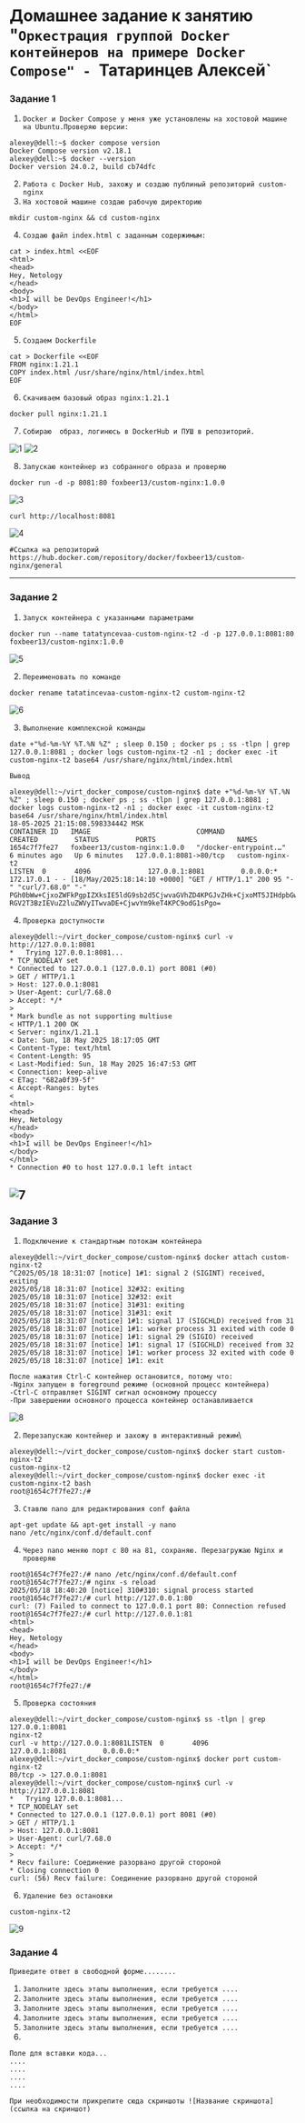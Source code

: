 # Домашнее задание к занятию "`Оркестрация группой Docker контейнеров на примере Docker Compose" - `Татаринцев Алексей`


### Задание 1

1. `Docker и Docker Compose у меня уже установлены на хостовой машине на Ubuntu.Проверяю версии:`

```
alexey@dell:~$ docker compose version 
Docker Compose version v2.18.1
alexey@dell:~$ docker --version
Docker version 24.0.2, build cb74dfc
```
2. `Работа с Docker Hub, захожу и создаю публиный репозиторий custom-nginx`
3. `На хостовой машине создаю рабочую директорию`

```
mkdir custom-nginx && cd custom-nginx
```
4. `Создаю файл index.html с заданным содержимым:`
```
cat > index.html <<EOF
<html>
<head>
Hey, Netology
</head>
<body>
<h1>I will be DevOps Engineer!</h1>
</body>
</html>
EOF
```
5. `Создаем Dockerfile`
```
cat > Dockerfile <<EOF
FROM nginx:1.21.1
COPY index.html /usr/share/nginx/html/index.html
EOF
```
6. `Скачиваем базовый образ nginx:1.21.1`

```
docker pull nginx:1.21.1
```
7. `Собираю  образ, логинюсь в DockerHub и ПУШ в репозиторий.`

![1](https://github.com/Foxbeerxxx/virt_docker_compose/blob/main/img/img1.png)
![2](https://github.com/Foxbeerxxx/virt_docker_compose/blob/main/img/img2.png)

8. `Запускаю контейнер из собранного образа и проверяю`
```
docker run -d -p 8081:80 foxbeer13/custom-nginx:1.0.0
```
![3](https://github.com/Foxbeerxxx/virt_docker_compose/blob/main/img/img3.png)

```
curl http://localhost:8081
```

![4](https://github.com/Foxbeerxxx/virt_docker_compose/blob/main/img/img4.png)

```
#Ссылка на репозиторий
https://hub.docker.com/repository/docker/foxbeer13/custom-nginx/general
```


---

### Задание 2

1. `Запуск контейнера с указанными параметрами`
```
docker run --name tatatyncevaa-custom-nginx-t2 -d -p 127.0.0.1:8081:80 foxbeer13/custom-nginx:1.0.0
```
![5](https://github.com/Foxbeerxxx/virt_docker_compose/blob/main/img/img5.png)



2. `Переименовать по команде`

```
docker rename tatatincevaa-custom-nginx-t2 custom-nginx-t2
```
![6](https://github.com/Foxbeerxxx/virt_docker_compose/blob/main/img/img6.png)

3. `Выполнение комплексной команды`
```
date +"%d-%m-%Y %T.%N %Z" ; sleep 0.150 ; docker ps ; ss -tlpn | grep 127.0.0.1:8081 ; docker logs custom-nginx-t2 -n1 ; docker exec -it custom-nginx-t2 base64 /usr/share/nginx/html/index.html

```
 `Вывод`

```
alexey@dell:~/virt_docker_compose/custom-nginx$ date +"%d-%m-%Y %T.%N %Z" ; sleep 0.150 ; docker ps ; ss -tlpn | grep 127.0.0.1:8081 ; docker logs custom-nginx-t2 -n1 ; docker exec -it custom-nginx-t2 base64 /usr/share/nginx/html/index.html
18-05-2025 21:15:08.598334442 MSK
CONTAINER ID   IMAGE                          COMMAND                  CREATED         STATUS         PORTS                    NAMES
1654c7f7fe27   foxbeer13/custom-nginx:1.0.0   "/docker-entrypoint.…"   6 minutes ago   Up 6 minutes   127.0.0.1:8081->80/tcp   custom-nginx-t2
LISTEN  0       4096              127.0.0.1:8081         0.0.0.0:*              
172.17.0.1 - - [18/May/2025:18:14:10 +0000] "GET / HTTP/1.1" 200 95 "-" "curl/7.68.0" "-"
PGh0bWw+CjxoZWFkPgpIZXksIE5ldG9sb2d5CjwvaGVhZD4KPGJvZHk+CjxoMT5JIHdpbGwgYmUg
RGV2T3BzIEVuZ2luZWVyITwvaDE+CjwvYm9keT4KPC9odG1sPgo=

```

4. `Проверка доступности`
```
alexey@dell:~/virt_docker_compose/custom-nginx$ curl -v http://127.0.0.1:8081
*   Trying 127.0.0.1:8081...
* TCP_NODELAY set
* Connected to 127.0.0.1 (127.0.0.1) port 8081 (#0)
> GET / HTTP/1.1
> Host: 127.0.0.1:8081
> User-Agent: curl/7.68.0
> Accept: */*
> 
* Mark bundle as not supporting multiuse
< HTTP/1.1 200 OK
< Server: nginx/1.21.1
< Date: Sun, 18 May 2025 18:17:05 GMT
< Content-Type: text/html
< Content-Length: 95
< Last-Modified: Sun, 18 May 2025 16:47:53 GMT
< Connection: keep-alive
< ETag: "682a0f39-5f"
< Accept-Ranges: bytes
< 
<html>
<head>
Hey, Netology
</head>
<body>
<h1>I will be DevOps Engineer!</h1>
</body>
</html>
* Connection #0 to host 127.0.0.1 left intact
```
![7](https://github.com/Foxbeerxxx/virt_docker_compose/blob/main/img/img7.png)
---

### Задание 3


1. `Подключение к стандартным потокам контейнера`

```
alexey@dell:~/virt_docker_compose/custom-nginx$ docker attach custom-nginx-t2
^C2025/05/18 18:31:07 [notice] 1#1: signal 2 (SIGINT) received, exiting
2025/05/18 18:31:07 [notice] 32#32: exiting
2025/05/18 18:31:07 [notice] 32#32: exit
2025/05/18 18:31:07 [notice] 31#31: exiting
2025/05/18 18:31:07 [notice] 31#31: exit
2025/05/18 18:31:07 [notice] 1#1: signal 17 (SIGCHLD) received from 31
2025/05/18 18:31:07 [notice] 1#1: worker process 31 exited with code 0
2025/05/18 18:31:07 [notice] 1#1: signal 29 (SIGIO) received
2025/05/18 18:31:07 [notice] 1#1: signal 17 (SIGCHLD) received from 32
2025/05/18 18:31:07 [notice] 1#1: worker process 32 exited with code 0
2025/05/18 18:31:07 [notice] 1#1: exit

После нажатия Ctrl-C контейнер остановится, потому что:
-Nginx запущен в foreground режиме (основной процесс контейнера)
-Ctrl-C отправляет SIGINT сигнал основному процессу
-При завершении основного процесса контейнер останавливается

```
![8](https://github.com/Foxbeerxxx/virt_docker_compose/blob/main/img/img8.png)

2. `Перезапускаю контейнер и захожу в интерактивный режим`\
```
alexey@dell:~/virt_docker_compose/custom-nginx$ docker start custom-nginx-t2
custom-nginx-t2
alexey@dell:~/virt_docker_compose/custom-nginx$ docker exec -it custom-nginx-t2 bash
root@1654c7f7fe27:/# 
```

3. `Ставлю nano для редактирования conf файла`
```
apt-get update && apt-get install -y nano
nano /etc/nginx/conf.d/default.conf
```

4. `Через nano меняю порт с 80 на 81, сохраняю. Перезагружаю Nginx и проверяю`

```
root@1654c7f7fe27:/# nano /etc/nginx/conf.d/default.conf
root@1654c7f7fe27:/# nginx -s reload
2025/05/18 18:40:20 [notice] 310#310: signal process started
root@1654c7f7fe27:/# curl http://127.0.0.1:80
curl: (7) Failed to connect to 127.0.0.1 port 80: Connection refused
root@1654c7f7fe27:/# curl http://127.0.0.1:81
<html>
<head>
Hey, Netology
</head>
<body>
<h1>I will be DevOps Engineer!</h1>
</body>
</html>
root@1654c7f7fe27:/# 
```


5. `Проверка состояния`

```
alexey@dell:~/virt_docker_compose/custom-nginx$ ss -tlpn | grep 127.0.0.1:8081
nginx-t2
curl -v http://127.0.0.1:8081LISTEN  0       4096              127.0.0.1:8081         0.0.0.0:*              
alexey@dell:~/virt_docker_compose/custom-nginx$ docker port custom-nginx-t2
80/tcp -> 127.0.0.1:8081
alexey@dell:~/virt_docker_compose/custom-nginx$ curl -v http://127.0.0.1:8081
*   Trying 127.0.0.1:8081...
* TCP_NODELAY set
* Connected to 127.0.0.1 (127.0.0.1) port 8081 (#0)
> GET / HTTP/1.1
> Host: 127.0.0.1:8081
> User-Agent: curl/7.68.0
> Accept: */*
> 
* Recv failure: Соединение разорвано другой стороной
* Closing connection 0
curl: (56) Recv failure: Соединение разорвано другой стороной
```

6. `Удаление без остановки`

```alexey@dell:~/virt_docker_compose/custom-nginx$ docker rm -f custom-nginx-t2
custom-nginx-t2
```
![9](https://github.com/Foxbeerxxx/virt_docker_compose/blob/main/img/img9.png)


### Задание 4

`Приведите ответ в свободной форме........`

1. `Заполните здесь этапы выполнения, если требуется ....`
2. `Заполните здесь этапы выполнения, если требуется ....`
3. `Заполните здесь этапы выполнения, если требуется ....`
4. `Заполните здесь этапы выполнения, если требуется ....`
5. `Заполните здесь этапы выполнения, если требуется ....`
6. 

```
Поле для вставки кода...
....
....
....
....
```

`При необходимости прикрепитe сюда скриншоты
![Название скриншота](ссылка на скриншот)`
